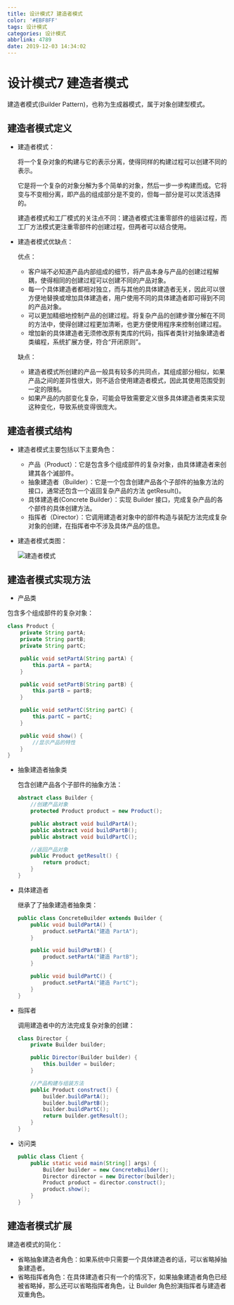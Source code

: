 ```yaml
---
title: 设计模式7 建造者模式
color: '#EBF8FF'
tags: 设计模式
categories: 设计模式
abbrlink: 4789
date: 2019-12-03 14:34:02
---
```


# 设计模式7 建造者模式

建造者模式(Builder Pattern)，也称为生成器模式，属于对象创建型模式。

## 建造者模式定义

- 建造者模式：

  将一个复杂对象的构建与它的表示分离，使得同样的构建过程可以创建不同的表示。
  
  它是将一个复杂的对象分解为多个简单的对象，然后一步一步构建而成。它将变与不变相分离，即产品的组成部分是不变的，但每一部分是可以灵活选择的。
  
  建造者模式和工厂模式的关注点不同：建造者模式注重零部件的组装过程，而工厂方法模式更注重零部件的创建过程，但两者可以结合使用。
  
- 建造者模式优缺点：

  优点：
  - 客户端不必知道产品内部组成的细节，将产品本身与产品的创建过程解耦，使得相同的创建过程可以创建不同的产品对象。
  - 每一个具体建造者都相对独立，而与其他的具体建造者无关，因此可以很方便地替换或增加具体建造者，用户使用不同的具体建造者即可得到不同的产品对象。
  - 可以更加精细地控制产品的创建过程。将复杂产品的创建步骤分解在不同的方法中，使得创建过程更加清晰，也更方便使用程序来控制创建过程。
  - 增加新的具体建造者无须修改原有类库的代码，指挥者类针对抽象建造者类编程，系统扩展方便，符合“开闭原则”。
  
  缺点：
  - 建造者模式所创建的产品一般具有较多的共同点，其组成部分相似，如果产品之间的差异性很大，则不适合使用建造者模式，因此其使用范围受到一定的限制。
  - 如果产品的内部变化复杂，可能会导致需要定义很多具体建造者类来实现这种变化，导致系统变得很庞大。
  
## 建造者模式结构


- 建造者模式主要包括以下主要角色：
  - 产品（Product）：它是包含多个组成部件的复杂对象，由具体建造者来创建其各个滅部件。
  - 抽象建造者（Builder）：它是一个包含创建产品各个子部件的抽象方法的接口，通常还包含一个返回复杂产品的方法 getResult()。
  - 具体建造者(Concrete Builder）：实现 Builder 接口，完成复杂产品的各个部件的具体创建方法。
  - 指挥者（Director）：它调用建造者对象中的部件构造与装配方法完成复杂对象的创建，在指挥者中不涉及具体产品的信息。
- 建造者模式类图：

  ![建造者模式](https://s2.ax1x.com/2019/12/03/QMZNnI.png)

## 建造者模式实现方法

-  产品类

  包含多个组成部件的复杂对象：
  
  ```java 
  class Product {
      private String partA;
      private String partB;
      private String partC;

      public void setPartA(String partA) {
          this.partA = partA;
      }

      public void setPartB(String partB) {
          this.partB = partB;
      }

      public void setPartC(String partC) {
          this.partC = partC;
      }

      public void show() {
          //显示产品的特性
      }
  }
  ```
  
- 抽象建造者抽象类

  包含创建产品各个子部件的抽象方法：

  ```java 
  abstract class Builder {
      //创建产品对象
      protected Product product = new Product();
  
      public abstract void buildPartA();
      public abstract void buildPartB();
      public abstract void buildPartC();
  
      //返回产品对象
      public Product getResult() {
          return product;
      }
  }
  ```
  
- 具体建造者

  继承了了抽象建造者抽象类：
  
  ```java 
  public class ConcreteBuilder extends Builder {
      public void buildPartA() {
          product.setPartA("建造 PartA");
      }
  
      public void buildPartB() {
          product.setPartA("建造 PartB");
      }
  
      public void buildPartC() {
          product.setPartA("建造 PartC");
      }
  }
  ```
  
- 指挥者

  调用建造者中的方法完成复杂对象的创建：
  
  ```java 
  class Director {
      private Builder builder;
  
      public Director(Builder builder) {
          this.builder = builder;
      }
  
      //产品构建与组装方法
      public Product construct() {
          builder.buildPartA();
          builder.buildPartB();
          builder.buildPartC();
          return builder.getResult();
      }
  }
  ```
  
- 访问类

  ```java 
  public class Client {
      public static void main(String[] args) {
          Builder builder = new ConcreteBuilder();
          Director director = new Director(builder);
          Product product = director.construct();
          product.show();
      }
  }
  ```

## 建造者模式扩展

建造者模式的简化：
  - 省略抽象建造者角色：如果系统中只需要一个具体建造者的话，可以省略掉抽象建造者。
  - 省略指挥者角色：在具体建造者只有一个的情况下，如果抽象建造者角色已经被省略掉，那么还可以省略指挥者角色，让 Builder 角色扮演指挥者与建造者双重角色。
  